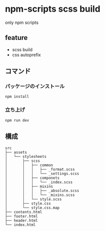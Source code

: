 # npm-scripts scss build

only npm scripts  

## feature
 - scss build 
 - css autoprefix  

## コマンド

### パッケージのインストール
`npm install`  

### 立ち上げ
`npm run dev`  

## 構成
```
src
├── assets
│   └── stylesheets
│       ├── scss
│       │   ├── common
│       │   │   ├── _format.scss
│       │   │   └── _settings.scss
│       │   ├── componets
│       │   │   └── _index.scss
│       │   ├── mixins
│       │   │   ├── _absolute.scss
│       │   │   └── _mixins.scss
│       │   └── style.scss
│       ├── style.css
│       └── style.css.map
├── contents.html
├── footer.html
├── header.html
└── index.html
```
